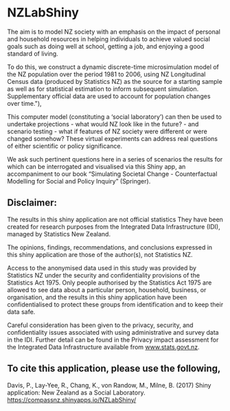 # NZLabShiny

The aim is to model NZ society with an emphasis on the impact of
personal and household resources in helping individuals to achieve 
valued social goals such as doing well at school, getting a job, 
and enjoying a good standard of living.

To do this, we construct a dynamic discrete-time microsimulation model 
of the NZ population over the period 1981 to 2006, using NZ Longitudinal 
Census data (produced by Statistics NZ) as the source for a starting sample
as well as for statistical estimation to inform subsequent simulation. 
Supplementary official data are used to account for population changes over time."),

This computer model (constituting a ‘social laboratory’) can then be used to 
undertake projections - what would NZ look like in the future? - and scenario 
testing - what if features of NZ society were different or were changed somehow? 
These virtual experiments can address real questions of either scientific or 
policy significance. 

We ask such pertinent questions here in a series of scenarios the results for 
which can be interrogated and visualised via this Shiny app, an accompaniment to
our book “Simulating Societal Change - Counterfactual Modelling for Social and 
Policy Inquiry” (Springer).

## Disclaimer:

The results in this shiny application are not official statistics They have been created 
for research purposes from the Integrated Data Infrastructure (IDI), managed by Statistics New Zealand.

The opinions, findings, recommendations, and conclusions expressed in this shiny application are those of
the author(s), not Statistics NZ.

Access to the anonymised data used in this study was provided by Statistics NZ under
the security and confidentiality provisions of the Statistics Act 1975. Only people
authorised by the Statistics Act 1975 are allowed to see data about a particular person, household, 
business, or organisation, and the results in this shiny application have been confidentialised to 
protect these groups from identification and to keep their data safe.

Careful consideration has been given to the privacy, security, and confidentiality issues associated
with using administrative and survey data in the IDI. Further detail can be found in the Privacy impact
assessment for the Integrated Data Infrastructure available from www.stats.govt.nz.

## To cite this application, please use the following,

Davis, P., Lay-Yee, R., Chang, K., von Randow, M., Milne, B. (2017) Shiny application: New Zealand as a Social Laboratory. 
https://compassnz.shinyapps.io/NZLabShiny/
